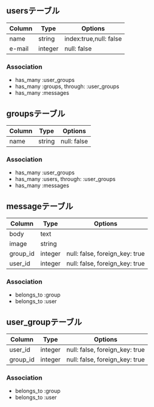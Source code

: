 ## usersテーブル

|Column|Type|Options|
|------|----|-------|
|name|string|index:true,null: false|
|e-mail|integer|null: false|

### Association
- has_many :user_groups
- has_many :groups, through: :user_groups
- has_many :messages

## groupsテーブル

|Column|Type|Options|
|------|----|-------|
|name|string|null: false|

### Association
- has_many :user_groups
- has_many :users, through: :user_groups
- has_many :messages



## messageテーブル

|Column|Type|Options|
|------|----|-------|
|body|text||
|image|string||
|group_id|integer|null: false, foreign_key: true|
|user_id|integer|null: false, foreign_key: true|

### Association
- belongs_to :group
- belongs_to :user


## user_groupテーブル

|Column|Type|Options|
|------|----|-------|
|user_id|integer|null: false, foreign_key: true|
|group_id|integer|null: false, foreign_key: true|

### Association
- belongs_to :group
- belongs_to :user